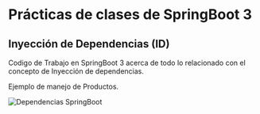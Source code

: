# Prácticas de clases de SpringBoot 3  
## Inyección de Dependencias (ID)
<p>
Codigo de Trabajo en SpringBoot 3 acerca de todo lo relacionado con el concepto de Inyección de dependencias.

  Ejemplo de manejo de Productos.
</p>

![Dependencias SpringBoot](https://www.davidgomezrubio.com/wp-content/uploads/2020/06/Inyeccion-de-dependencias-Spring-Framework.jpg "Dependencias SpringBoot")
